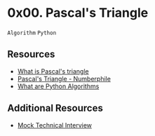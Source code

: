 # 0x00. Pascal's Triangle
`Algorithm` `Python`

## Resources
* [What is Pascal's triangle](https://www.cuemath.com/algebra/pascals-triangle/)
* [Pascal's Triangle - Numberphile](https://www.youtube.com/watch?v=0iMtlus-afo)
* [What are Python Algorithms](https://builtin.com/data-science/python-algorithms)

## Additional Resources
* [Mock Technical Interview](https://www.youtube.com/watch?v=1qw5ITr3k9E)
